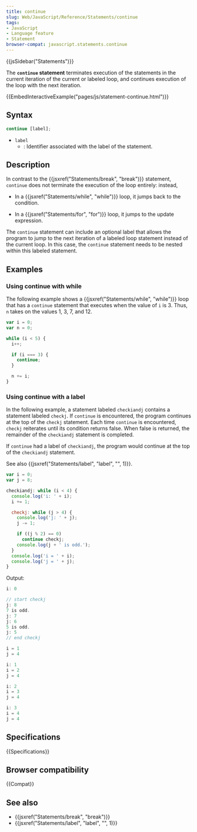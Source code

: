 ```yaml
---
title: continue
slug: Web/JavaScript/Reference/Statements/continue
tags:
- JavaScript
- Language feature
- Statement
browser-compat: javascript.statements.continue
---
```

{{jsSidebar("Statements")}}

The **`continue` statement** terminates execution of the statements in the
current iteration of the current or labeled loop, and continues execution of the
loop with the next iteration.

{{EmbedInteractiveExample("pages/js/statement-continue.html")}}

## Syntax

```js
continue [label];
```

*   `label`
    *   : Identifier associated with the label of the statement.

## Description

In contrast to the {{jsxref("Statements/break", "break")}}
statement, `continue` does not terminate the execution of the loop entirely:
instead,

*   In a {{jsxref("Statements/while", "while")}} loop, it jumps back
    to the condition.

<!---->

*   In a {{jsxref("Statements/for", "for")}} loop, it jumps to the
    update expression.

The `continue` statement can include an optional label that allows the program
to jump to the next iteration of a labeled loop statement instead of the current
loop. In this case, the `continue` statement needs to be nested within this
labeled statement.

## Examples

### Using continue with while

The following example shows a
{{jsxref("Statements/while", "while")}} loop that has a `continue`
statement that executes when the value of `i` is 3. Thus, `n` takes on the
values 1, 3, 7, and 12.

```js
var i = 0;
var n = 0;

while (i < 5) {
  i++;

  if (i === 3) {
    continue;
  }

  n += i;
}
```

### Using continue with a label

In the following example, a statement labeled `checkiandj` contains a statement
labeled `checkj`. If `continue` is encountered, the program continues at the top
of the `checkj` statement. Each time `continue` is encountered, `checkj`
reiterates until its condition returns false. When false is returned, the
remainder of the `checkiandj` statement is completed.

If `continue` had a label of `checkiandj`, the program would continue at the top
of the `checkiandj` statement.

See also {{jsxref("Statements/label", "label", "", 1)}}.

```js
var i = 0;
var j = 8;

checkiandj: while (i < 4) {
  console.log('i: ' + i);
  i += 1;

  checkj: while (j > 4) {
    console.log('j: ' + j);
    j -= 1;

    if ((j % 2) == 0)
      continue checkj;
    console.log(j + ' is odd.');
  }
  console.log('i = ' + i);
  console.log('j = ' + j);
}
```

Output:

```js
i: 0

// start checkj
j: 8
7 is odd.
j: 7
j: 6
5 is odd.
j: 5
// end checkj

i = 1
j = 4

i: 1
i = 2
j = 4

i: 2
i = 3
j = 4

i: 3
i = 4
j = 4
```

## Specifications

{{Specifications}}

## Browser compatibility

{{Compat}}

## See also

*   {{jsxref("Statements/break", "break")}}
*   {{jsxref("Statements/label", "label", "", 1)}}
